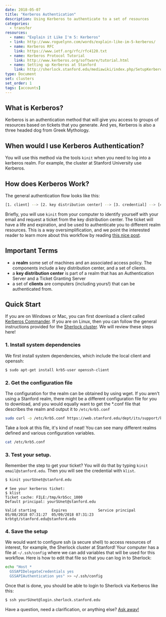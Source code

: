 ```yaml
---
date: 2018-05-07
title: "Kerberos Authentication"
description: Using Kerberos to authenticate to a set of resources
categories:
  - transfer
resources:
  - name: "Explain it Like I'm 5: Kerberos"
  - link: http://www.roguelynn.com/words/explain-like-im-5-kerberos/
  - name: Kerberos RFC
    link: https://www.ietf.org/rfc/rfc4120.txt
  - name: Kerberos Protocol Tutorial
    link: http://www.kerberos.org/software/tutorial.html
  - name: Setting up Kerberos at Stanford
    link: http://sherlock.stanford.edu/mediawiki/index.php/SetupKerberos
type: Document
set: clusters
set_order: 1
tags: [accounts]
---
```



## What is Kerberos?
Kerberos is an authentication method that will give you access to groups of resources
based on tickets that you generate. And yes, Kerberos is also a three headed dog 
from Greek Mythology.

## When would I use Kerberos Authentication?
You will use this method via the tools `kinit` when you need to log into a kerberos
realm. For example, the cluster at Stanford University use Kerberos. 

## How does Kerberos Work?
The general authentication flow looks like this:

```bash
[1. client] --> [2. key distribution center] --> [3. credential] --> [4. login]
```

Briefly, you will use `kinit` from your computer to identify yourself with your email and request 
a ticket from the key distribution center. The ticket will have a life and expiration, and be
used to authenticate you to different realm resources. This is a way oversimplification, and
we point the interested reader to learn more about this workflow by reading 
<a href="http://www.roguelynn.com/words/explain-like-im-5-kerberos/" target='_blank'>this nice post</a>.


## Important Terms

 - a **realm** some set of machines and an associated access policy. The components include a key distribution center, and a set of clients.
 - a **key distribution center** is part of a realm that has an Authentication Server and a Ticket Granting Server
 - a set of **clients** are computers (including yours!) that can be authenticated from.


## Quick Start
If you are on Windows or Mac, you can first download a client called <a href="https://uit.stanford.edu/service/ess/mac/kerberos" target="_blank">Kerberos Commander</a>. If you are on Linux, then you can follow the general instructions provided for
the <a href="http://sherlock.stanford.edu/mediawiki/index.php/SetupKerberos" target="_blank">Sherlock cluster</a>. We will
review these steps here! 

### 1. Install system dependencies
We first install system dependencies, which include the local client and openssh:

```bash
$ sudo apt-get install krb5-user openssh-client
```

### 2. Get the configuration file
The configuration for the realm can be obtained by using wget. If you aren't using a Stanford realm, there might
be a different configuration file for you to download, and you would equally want to get the *.conf file that 
describes the realm and output it to `/etc/krb5.conf`

```bash
sudo curl -o /etc/krb5.conf https://web.stanford.edu/dept/its/support/kerberos/dist/krb5.conf
```

Take a look at this file, it's kind of neat! You can see many different realms defined and various
configuration variables.

```bash
cat /etc/krb5.conf
```

### 3. Test your setup.

Remember the step to get your ticket? You will do that by typing `kinit email@stanford.edu`. Then you will see the credential with `klist`.

```bash
$ kinit yourSUnet@stanford.edu
```
```
# See your kerberos ticket:
$ klist
Ticket cache: FILE:/tmp/krb5cc_1000
Default principal: yourSUnet@stanford.edu

Valid starting       Expires              Service principal
05/08/2018 07:31:27  05/09/2018 07:31:23  krbtgt/stanford.edu@stanford.edu
```

### 4. Save the setup
We would want to configure ssh (a secure shell) to access resources of interest, for example,
the Sherlock cluster at Stanford! Your computer has a file at `~/.ssh/config` where we can
add variables that will be used for this workflow. Here is how to edit that file so that you can
log in to Sherlock:

```bash
echo "Host *
  GSSAPIDelegateCredentials yes
  GSSAPIAuthentication yes" >> ~/.ssh/config
```

Once that is done, you should be able to login to Sherlock via Kerberos like this:

```bash
$ ssh yourSUnet@login.sherlock.stanford.edu
```

Have a question, need a clarification, or anything else? <a href="{{ site.repo }}/issues" target="_blank">Ask away!</a>
